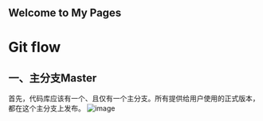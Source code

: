 ## Welcome to My Pages

# Git flow

## **一、主分支Master**

首先，代码库应该有一个、且仅有一个主分支。所有提供给用户使用的正式版本，都在这个主分支上发布。
![image](https://user-images.githubusercontent.com/56393172/168718219-beb23534-c09b-439d-8cb1-5a5f19933f8f.png)
